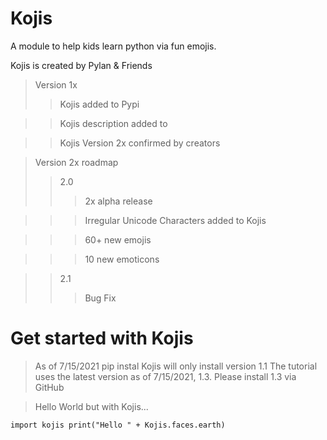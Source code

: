 # Kojis
A module to help kids learn python via fun emojis.

Kojis is created by Pylan & Friends

>Version 1x
>> Kojis added to Pypi

>> Kojis description added to

>> Kojis Version 2x  confirmed by creators

>Version 2x roadmap
>>2.0
>>>2x alpha release

>>>Irregular Unicode Characters added to Kojis

>>>60+ new emojis

>>>10 new emoticons

>>2.1 
>>>Bug Fix

# Get started with Kojis

>As of 7/15/2021 pip instal Kojis will only install version 1.1
>The tutorial uses the latest version as of 7/15/2021, 1.3. Please install 1.3 via GitHub

>Hello World but with Kojis...

``import kojis
  print("Hello " + Kojis.faces.earth)``





